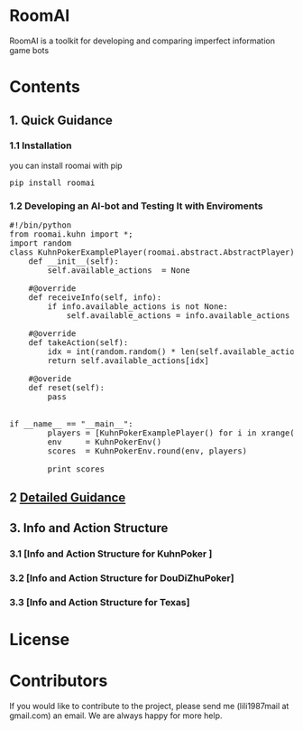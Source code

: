 # RoomAI

RoomAI is a toolkit for developing and comparing imperfect information game bots

# Contents

## 1. Quick Guidance


### 1.1 Installation

you can install roomai with pip

<pre>
pip install roomai
</pre>


### 1.2 Developing an AI-bot and Testing It with Enviroments

<pre>
#!/bin/python
from roomai.kuhn import *;
import random
class KuhnPokerExamplePlayer(roomai.abstract.AbstractPlayer):
    def __init__(self):
        self.available_actions  = None

    #@override
    def receiveInfo(self, info):
        if info.available_actions is not None:
            self.available_actions = info.available_actions

    #@override
    def takeAction(self):
        idx = int(random.random() * len(self.available_actions))
        return self.available_actions[idx]

    #@overide
    def reset(self):
        pass


if __name__ == "__main__":
        players = [KuhnPokerExamplePlayer() for i in xrange(2)]
        env     = KuhnPokerEnv()
        scores  = KuhnPokerEnv.round(env, players)

        print scores
</pre>

## 2  [Detailed Guidance](https://github.com/roomai/RoomAI/blob/master/docs/Basic/README.md)

## 3. Info and Action Structure

### 3.1 [Info and Action Structure for KuhnPoker ]

### 3.2 [Info and Action Structure for DouDiZhuPoker]

### 3.3 [Info and Action Structure for Texas]

# License

# Contributors

If you would like to contribute to the project, please send me (lili1987mail at gmail.com) an email. We are always happy for more help.
